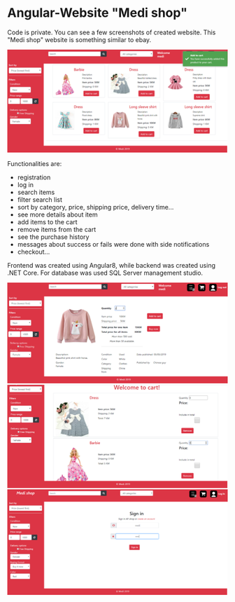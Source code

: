 # Angular-Website "Medi shop"
Code is private. You can see a few screenshots of created website.
This "Medi shop" website is something similar to ebay.

![alt text](https://github.com/Dacili/Angular-Website/blob/master/notificationAddToCart.PNG)

Functionalities are:
- registration
- log in
- search items
- filter search list
- sort by category, price, shipping price, delivery time...
- see more details about item
- add items to the cart
- remove items from the cart
- see the purchase history
- messages about success or fails were done with side notifications
- checkout...

Frontend was created using Angular8, while backend was created using .NET Core. For database was used SQL Server management studio.

![alt text](https://github.com/Dacili/Angular-Website/blob/master/oneProductDetails.PNG)
![alt text](https://github.com/Dacili/Angular-Website/blob/master/cart.PNG)
![alt text](https://github.com/Dacili/Angular-Website/blob/master/signIn.PNG)
